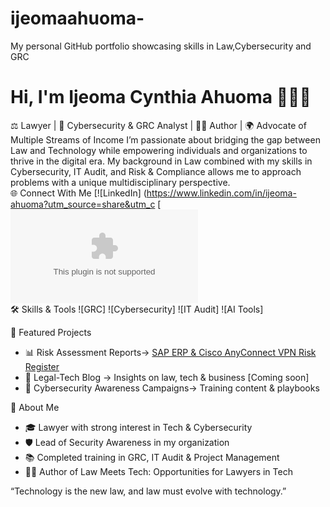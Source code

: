 # ijeomaahuoma-
My personal GitHub portfolio showcasing skills in Law,Cybersecurity and GRC 
# Hi, I'm Ijeoma Cynthia Ahuoma 👩🏽‍💻
⚖️ Lawyer | 🔐 Cybersecurity & GRC Analyst | ✍🏽 Author | 🌍 Advocate of Multiple Streams of Income
I’m passionate about bridging the gap between Law and Technology while empowering individuals and organizations to thrive in the digital era. My background in Law combined with my skills in Cybersecurity, IT Audit, and Risk & Compliance allows me to approach problems with a unique multidisciplinary perspective.  
🌐 Connect With Me
[![LinkedIn] (https://www.linkedin.com/in/ijeoma-ahuoma?utm_source=share&utm_c
[![Email](mailto:ijeomaahuoma@yahoo.com)  
 🛠 Skills & Tools
![GRC]
![Cybersecurity]
![IT Audit]
![AI Tools]

 📂 Featured Projects
- 📊 Risk Assessment Reports→ [SAP ERP & Cisco AnyConnect VPN Risk Register](#)  
- 🧾 Legal-Tech Blog → Insights on law, tech & business [Coming soon]  
- 🔐 Cybersecurity Awareness Campaigns→ Training content & playbooks  
  
 🌟 About Me
- 🎓 Lawyer with strong interest in Tech & Cybersecurity  
- 🛡️ Lead of Security Awareness in my organization  
- 📚 Completed training in GRC, IT Audit & Project Management  
- ✍🏽 Author of Law Meets Tech: Opportunities for Lawyers in Tech 


 “Technology is the new law, and law must evolve with technology.” 
